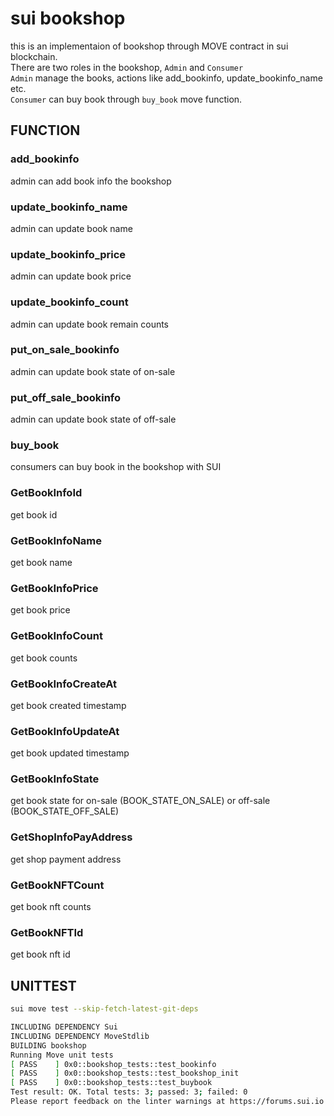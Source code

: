 # sui bookshop
this is an implementaion of bookshop through MOVE contract in sui blockchain.        
There are two roles in the bookshop, ``Admin`` and ``Consumer``  
``Admin`` manage the books, actions like add_bookinfo, update_bookinfo_name etc.  
``Consumer`` can buy book through ``buy_book`` move function.

## FUNCTION

### add_bookinfo
admin can add book info the bookshop

### update_bookinfo_name
admin can update book name

### update_bookinfo_price
admin can update book price

### update_bookinfo_count
admin can update book remain counts

### put_on_sale_bookinfo
admin can update book state of on-sale

### put_off_sale_bookinfo
admin can update book state of off-sale

### buy_book
consumers can buy book in the bookshop with SUI

### GetBookInfoId
get book id

### GetBookInfoName
get book name

### GetBookInfoPrice
get book price

### GetBookInfoCount
get book counts

### GetBookInfoCreateAt
get book created timestamp

### GetBookInfoUpdateAt
get book updated timestamp

### GetBookInfoState
get book state for on-sale (BOOK_STATE_ON_SALE) or off-sale (BOOK_STATE_OFF_SALE)

### GetShopInfoPayAddress
get shop payment address

### GetBookNFTCount
get book nft counts

### GetBookNFTId
get book nft id

## UNITTEST
```bash
sui move test --skip-fetch-latest-git-deps

INCLUDING DEPENDENCY Sui
INCLUDING DEPENDENCY MoveStdlib
BUILDING bookshop
Running Move unit tests
[ PASS    ] 0x0::bookshop_tests::test_bookinfo
[ PASS    ] 0x0::bookshop_tests::test_bookshop_init
[ PASS    ] 0x0::bookshop_tests::test_buybook
Test result: OK. Total tests: 3; passed: 3; failed: 0
Please report feedback on the linter warnings at https://forums.sui.io
```